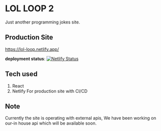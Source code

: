 # LOL LOOP 2
Just another programming jokes site.

## Production Site
https://lol-loop.netlify.app/

**deployment status**: [![Netlify Status](https://api.netlify.com/api/v1/badges/2c76ed40-ab4c-4a0f-85ec-3a6adef345c9/deploy-status)](https://app.netlify.com/sites/lol-loop/deploys)

## Tech used
1. React
2. Netlify For production site with CI/CD



## Note
Currently the site is operating with external apis, We have been working on our-in house api which will be available soon.
